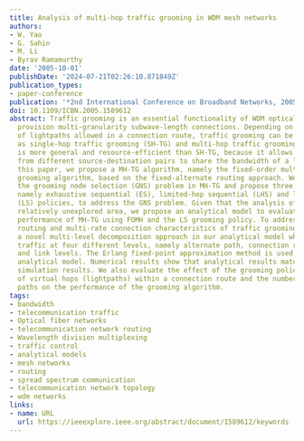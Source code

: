 ```yaml
---
title: Analysis of multi-hop traffic grooming in WDM mesh networks
authors:
- W. Yao
- G. Sahin
- M. Li
- Byrav Ramamurthy
date: '2005-10-01'
publishDate: '2024-07-21T02:26:10.871849Z'
publication_types:
- paper-conference
publication: '*2nd International Conference on Broadband Networks, 2005.*'
doi: 10.1109/ICBN.2005.1589612
abstract: Traffic grooming is an essential functionality of WDM optical networks to
  provision multi-granularity subwave-length connections. Depending on the number
  of lightpaths allowed in a connection route, traffic grooming can be classified
  as single-hop traffic grooming (SH-TG) and multi-hop traffic grooming (MH-TG). MH-TG
  is more general and resource-efficient than SH-TG, because it allows connections
  from different source-destination pairs to share the bandwidth of a lightpath. In
  this paper, we propose a MH-TG algorithm, namely the fixed-order multi-hop (FOMH)
  grooming algorithm, based on the fixed-alternate routing approach. We introduce
  the grooming node selection (GNS) problem in MH-TG and propose three grooming policies,
  namely exhaustive sequential (ES), limited-hop sequential (LHS) and load sharing
  (LS) policies, to address the GNS problem. Given that the analysis of MH-TG is a
  relatively unexplored area, we propose an analytical model to evaluate the blocking
  performance of MH-TG using FOMH and the LS grooming policy. To address the multi-layered
  routing and multi-rate connection characteristics of traffic grooming, we introduce
  a novel multi-level decomposition approach in our analytical model which decomposes
  traffic at four different levels, namely alternate path, connection route, lightpath
  and link levels. The Erlang fixed-point approximation method is used to solve the
  analytical model. Numerical results show that analytical results matches well with
  simulation results. We also evaluate the effect of the grooming policies, the number
  of virtual hops (lightpaths) within a connection route and the number of alternate
  paths on the performance of the grooming algorithm.
tags:
- bandwidth
- telecommunication traffic
- Optical fiber networks
- telecommunication network routing
- Wavelength division multiplexing
- traffic control
- analytical models
- mesh networks
- routing
- spread spectrum communication
- telecommunication network topology
- wdm networks
links:
- name: URL
  url: https://ieeexplore.ieee.org/abstract/document/1589612/keywords
---
```

